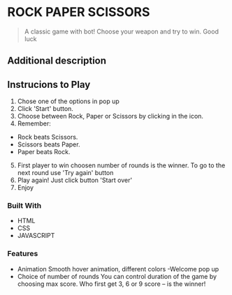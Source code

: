 # ROCK PAPER SCISSORS
>A classic game with bot! Choose your weapon and try to win. Good luck

## Additional description

## Instrucions to Play

1. Chose one of the options in pop up
2. Click 'Start' button.
3. Choose between Rock, Paper or Scissors by clicking in the icon.
4. Remember:

  - Rock beats Scissors.
  - Scissors beats Paper.
  - Paper beats Rock. 
   
5. First player to win choosen number of rounds is the winner. To go to the next round use 'Try again' button
6. Play again! Just click button 'Start over'
7. Enjoy

### Built With

- HTML
- CSS
- JAVASCRIPT

### Features
- Animation
Smooth hover animation, different colors
-Welcome pop up
- Choice of number of rounds
You can control duration of the game by choosing max score. Who first get 3, 6 or 9 score – is the winner!

